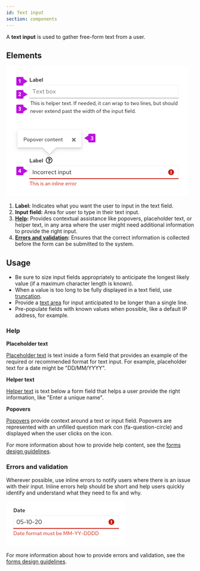 ```yaml
---
id: Text input
section: components
---
```


A **text input** is used to gather free-form text from a user.

## Elements

<img src="./img/textinput-elements.png" alt="Text input elements" width="488"/>

1. **Label:** Indicates what you want the user to input in the text field.
2. **Input field:** Area for user to type in their text input.
3. **[Help](#help):** Provides contextual assistance like popovers, placeholder text, or helper text, in any area where the user might need additional information to provide the right input.
4. **[Errors and validation](#errors-and-validation):** Ensures that the correct information is collected before the form can be submitted to the system.

## Usage
* Be sure to size input fields appropriately to anticipate the longest likely value (if a maximum character length is known).
* When a value is too long to be fully displayed in a text field, use [truncation](/ux-writing/truncation).
* Provide a [text area](/components/text-area) for input anticipated to be longer than a single line.
* Pre-populate fields with known values when possible, like a default IP address, for example.

### Help
**Placeholder text**

[Placeholder text](/components/form/design-guidelines#placeholder-text) is text inside a form field that provides an example of the required or recommended format for text input. For example, placeholder text for a date might be "DD/MM/YYYY".

**Helper text**

[Helper text](/components/form/design-guidelines#helper-text) is text below a form field that helps a user provide the right information, like "Enter a unique name".


**Popovers**

[Popovers](/components/form/design-guidelines#popovers) provide context around a text or input field. Popovers are represented with an unfilled question mark con (fa-question-circle) and displayed when the user clicks on the icon.

For more information about how to provide help content, see  the [forms design guidelines](/components/form/design-guidelines#user-help).

### Errors and validation
Wherever possible, use inline errors to notify users where there is an issue with their input. Inline errors help should be short and help users quickly identify and understand what they need to fix and why.

<img src="./img/error.png" alt="error and validation example" width="320"/>

For more information about how to provide errors and validation, see  the [forms design guidelines](/components/form/design-guidelines#errors-and-validation).

